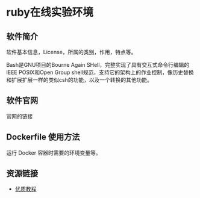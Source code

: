 # ruby在线实验环境

## 软件简介

软件基本信息，License，所属的类别，作用，特点等。

Bash是GNU项目的Bourne Again SHell，完整实现了具有交互式命令行编辑的IEEE POSIX和Open Group shell规范，支持它的架构上的作业控制，像历史替换和扩展扩展一样的类似csh的功能，以及一个转换的其他功能。

## 软件官网

官网的链接

## Dockerfile 使用方法

运行 Docker 容器时需要的环境变量等。

## 资源链接

- [优质教程](https://github.com/shiyanlou/trylab)
